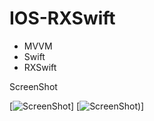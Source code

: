 # IOS-RXSwift
- MVVM
- Swift
- RXSwift

ScreenShot

[![ScreenShot]([https://github.com/vinzdez/IOS-RxSwift/landscape-ipad-iphone.png])]
[![ScreenShot]([https://github.com/vinzdez/IOS-RXSwift/blob/Development/IOS-RxSwift/portrait-ipad-phone.png))]

